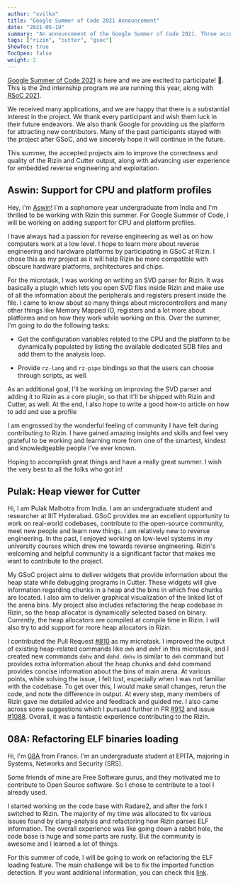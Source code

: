 ```yaml
---
author: "xvilka"
title: "Google Summer of Code 2021 Announcement"
date: "2021-05-19"
summary: "An announcement of the Google Summer of Code 2021. Three accepted candidates."
tags: ["rizin", "cutter", "gsoc"]
ShowToc: true
TocOpen: false
weight: 2
---
```


[Google Summer of Code 2021](https://rizin.re/gsoc/2021) is here and we are excited to participate! 🎉.  This is the 2nd internship program we are running this year, along with [RSoC 2021](https://rizin.re/posts/rsoc-2021-announcement).

We received many applications, and we are happy that there is a substantial interest in the project. We thank every participant
and wish them luck in their future endeavors. We also thank Google for providing us the platform for
attracting new contributors. Many of the past participants stayed with the project after GSoC,
and we sincerely hope it will continue in the future.

This summer, the accepted projects aim to improve the correctness and quality of the Rizin and Cutter
output, along with advancing user experience for embedded reverse engineering and exploitation.

## Aswin: Support for CPU and platform profiles

Hey, I'm [Aswin](https://github.com/officialcjunior)! I'm a sophomore year
undergraduate from India and I'm thrilled to be working with Rizin this summer.
For Google Summer of Code, I will be working on adding support for CPU and platform profiles.

I have always had a passion for reverse engineering as well as on how computers work at a low level. I hope to learn more about reverse engineering and hardware platforms by participating in GSoC at Rizin. I chose this as my project as it will help Rizin be more compatible with obscure hardware platforms, architectures and chips.

For the microtask, I was working on writing an SVD parser for Rizin. It was basically a plugin which lets you open SVD files inside Rizin and make use of all the information about the peripherals and registers present inside the file. I came to know about so many things about microcontrollers and many other things like Memory Mapped IO, registers and a lot more about platforms and on how they work while working on this. Over the summer, I'm going to do the following tasks:

* Get the configuration variables related to the CPU and the platform to be dynamically populated by listing the available dedicated SDB files and add them to the analysis loop.

* Provide `rz-lang` and `rz-pipe` bindings so that the users can choose through scripts, as well.

As an additional goal, I'll be working on improving the SVD parser and adding it to Rizin as a core plugin, so that it'll be shipped with Rizin and Cutter, as well. At the end, I also hope to write a good how-to article on how to add and use a profile

I am engrossed by the wonderful feeling of community I have felt during contributing to Rizin. I have gained amazing insights and skills and feel very grateful to be working and learning more from one of the smartest, kindest and knowledgeable people I've ever known.

Hoping to accomplish great things and have a really great summer. I wish the very best to all the folks who got in!

## Pulak: Heap viewer for Cutter

Hi, I am Pulak Malhotra from India. I am an undergraduate student and researcher at IIIT Hyderabad. GSoC provides me an excellent opportunity to work on real-world codebases, contribute to the open-source community, meet new people and learn new things. I am relatively new to reverse engineering. In the past, I enjoyed working on low-level systems in my university courses which drew me towards reverse engineering. Rizin's welcoming and helpful community is a significant factor that makes me want to contribute to the project.

My GSoC project aims to deliver widgets that provide information about the heap state while debugging programs in Cutter. These widgets will give information regarding chunks in a heap and the bins in which free chunks are located. I also aim to deliver graphical visualization of the linked list of the arena bins. My project also includes refactoring the heap codebase in Rizin, so the heap allocator is dynamically selected based on binary. Currently, the heap allocators are compiled at compile time in Rizin. I will also try to add support for more heap allocators in Rizin.

I contributed the Pull Request [#810](https://github.com/rizinorg/rizin/pull/810) as my microtask. I improved the output of existing heap-related commands like `dmh` and `dmhf` in this microtask, and I created new commands `dmhv` and `dmhd`. `dmhv` is similar to `dmh` command but provides extra information about the heap chunks and `dmhd` command provides concise information about the bins of main arena. At various points, while solving the issue, I felt lost, especially when I was not familiar with the codebase. To get over this, I would make small changes, rerun the code, and note the difference in output. At every step, many members of Rizin gave me detailed advice and feedback and guided me. I also came across some suggestions which I pursued further in PR [#912](https://github.com/rizinorg/rizin/pull/912) and issue [#1088](https://github.com/rizinorg/rizin/issues/1088).  Overall, it was a fantastic experience contributing to the Rizin.

## 08A: Refactoring ELF binaries loading

Hi, I'm [08A](https://github.com/08A) from France. I'm an undergraduate student at EPITA, majoring in Systems, Networks and Security (SRS).

Some friends of mine are Free Software gurus, and they motivated me to contribute to Open Source software. So I chose to contribute to a tool I already used.

I started working on the code base with Radare2, and after the fork I switched to Rizin. The majority of my time was allocated to fix various issues found by clang-analysis and refactoring how Rizin parses ELF information. The overall experience was like going down a rabbit hole, the code base is huge and some parts are rusty. But the community is awesome and I learned a lot of things.

For this summer of code, I will be going to work on refactoring the ELF loading feature. The main challenge will be to fix the imported function detection. If you want additional information, you can check this [link](https://summerofcode.withgoogle.com/projects/#5375712095109120).
